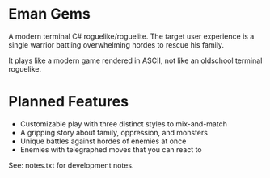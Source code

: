 # Eman Gems

A modern terminal C# roguelike/roguelite. The target user experience is a single warrior battling overwhelming hordes to rescue his family.

It plays like a modern game rendered in ASCII, not like an oldschool terminal roguelike.

# Planned Features

- Customizable play with three distinct styles to mix-and-match
- A gripping story about family, oppression, and monsters
- Unique battles against hordes of enemies at once
- Enemies with telegraphed moves that you can react to

See: notes.txt for development notes.